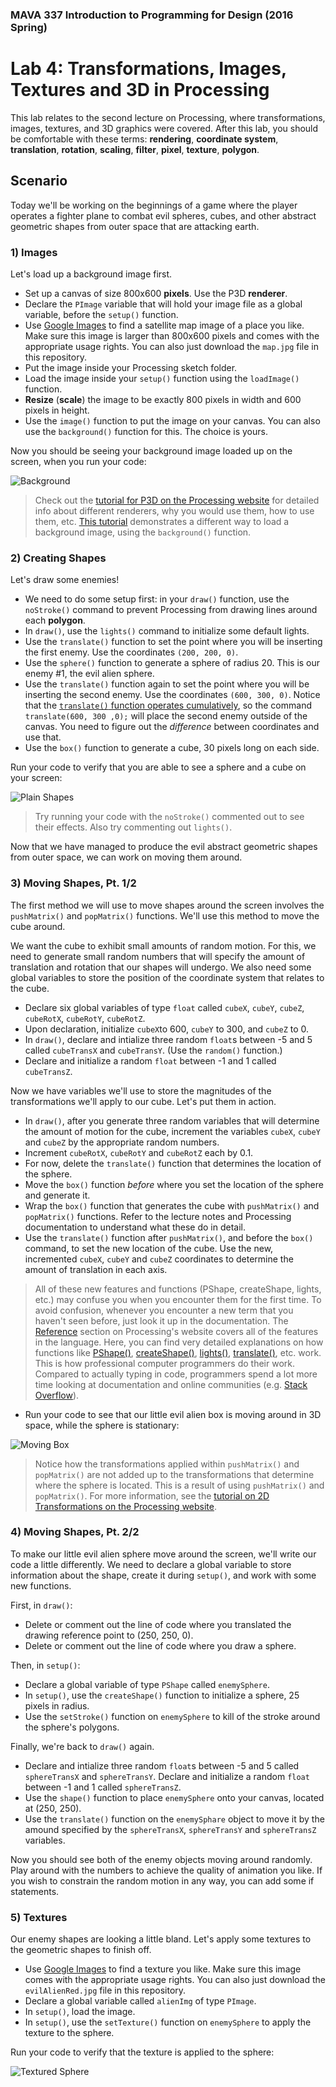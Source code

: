 ### MAVA 337 Introduction to Programming for Design  (2016 Spring)

# Lab 4: Transformations, Images, Textures and 3D in Processing

This lab relates to the second lecture on Processing, where transformations, images, textures, and 3D graphics were covered. After this lab, you should be comfortable with these terms: **rendering**, **coordinate system**, **translation**, **rotation**, **scaling**, **filter**, **pixel**, **texture**, **polygon**.

## Scenario

Today we'll be working on the beginnings of a game where the player operates a fighter plane to combat evil spheres, cubes, and other abstract geometric shapes from outer space that are attacking earth.

### 1) Images

Let's load up a background image first.

- Set up a canvas of size 800x600 **pixels**. Use the P3D **renderer**.
- Declare the `PImage` variable that will hold your image file as a global variable, before the `setup()` function.
- Use [Google Images](https://images.google.com/) to find a satellite map image of a place you like. Make sure this image is larger than 800x600 pixels and comes with the appropriate usage rights. You can also just download the `map.jpg` file in this repository.
- Put the image inside your Processing sketch folder.
- Load the image inside your `setup()` function using the `loadImage()` function.
- **Resize** (**scale**) the image to be exactly 800 pixels in width and 600 pixels in height.
- Use the `image()` function to put the image on your canvas. You can also use the `background()` function for this. The choice is yours.

Now you should be seeing your background image loaded up on the screen, when you run your code:

![Background](Run_Background.png)

> Check out the [tutorial for P3D on the Processing website](https://processing.org/tutorials/p3d/) for detailed info about different renderers, why you would use them, how to use them, etc.
> [This tutorial](https://processing.org/examples/backgroundimage.html) demonstrates a different way to load a background image, using the `background()` function.

### 2) Creating Shapes

Let's draw some enemies!

- We need to do some setup first: in your `draw()` function, use the `noStroke()` command to prevent Processing from drawing lines around each **polygon**.
- In `draw()`, use the `lights()` command to initialize some default lights.
- Use the `translate()` function to set the point where you will be inserting the first enemy. Use the coordinates `(200, 200, 0)`.
- Use the `sphere()` function to generate a sphere of radius 20. This is our enemy #1, the evil alien sphere.
- Use the `translate()` function again to set the point where you will be inserting the second enemy. Use the coordinates `(600, 300, 0)`. Notice that the [`translate()` function operates cumulatively](https://processing.org/reference/translate_.html), so the command `translate(600, 300 ,0);` will place the second enemy outside of the canvas. You need to figure out the *difference* between coordinates and use that.
- Use the `box()` function to generate a cube, 30 pixels long on each side.

Run your code to verify that you are able to see a sphere and a cube on your screen:

![Plain Shapes](Run_PlainShapes.png)

> Try running your code with the `noStroke()` commented out to see their effects. Also try commenting out `lights()`.

Now that we have managed to produce the evil abstract geometric shapes from outer space, we can work on moving them around.

### 3) Moving Shapes, Pt. 1/2

The first method we will use to move shapes around the screen involves the `pushMatrix()` and `popMatrix()` functions. We'll use this method to move the cube around.

We want the cube to exhibit small amounts of random motion. For this, we need to generate small random numbers that will specify the amount of translation and rotation that our shapes will undergo. We also need some global variables to store the position of the coordinate system that relates to the cube.

- Declare six global variables of type `float` called `cubeX`, `cubeY`, `cubeZ`, `cubeRotX`, `cubeRotY`, `cubeRotZ`.
- Upon declaration, initialize `cubeX`to 600, `cubeY` to 300, and `cubeZ` to 0.
- In `draw()`, declare and intialize three random `float`s between -5 and 5 called `cubeTransX` and `cubeTransY`. (Use the `random()` function.)
- Declare and initialize a random `float` between -1 and 1 called `cubeTransZ`.

Now we have variables we'll use to store the magnitudes of the transformations we'll apply to our cube. Let's put them in action.

- In `draw()`, after you generate three random variables that will determine the amount of motion for the cube, increment the variables `cubeX`, `cubeY` and `cubeZ` by the appropriate random numbers.
- Increment `cubeRotX`, `cubeRotY` and `cubeRotZ` each by 0.1.
- For now, delete the `translate()` function that determines the location of the sphere.
- Move the `box()` function *before* where you set the location of the sphere and generate it.
- Wrap the `box()` function that generates the cube with `pushMatrix()` and `popMatrix()` functions. Refer to the lecture notes and Processing documentation to understand what these do in detail.
- Use the `translate()` function after `pushMatrix()`, and before the `box()` command, to set the new location of the cube. Use the new, incremented `cubeX`, `cubeY` and `cubeZ` coordinates to determine the amount of translation in each axis.

> All of these new features and functions (PShape, createShape, lights, etc.) may confuse you when you encounter them for the first time. To avoid confusion, whenever you encounter a new term that you haven't seen before, just look it up in the documentation. The [Reference](https://processing.org/reference/) section on Processing's website covers all of the features in the language. Here, you can find very detailed explanations on how functions like [PShape()](https://processing.org/reference/PShape.html), [createShape()](https://processing.org/reference/createShape_.html), [lights()](https://processing.org/reference/lights_.html), [translate()](https://processing.org/reference/translate_.html), etc. work. This is how professional computer programmers do their work. Compared to actually typing in code, programmers spend a lot more time looking at documentation and online communities (e.g. [Stack Overflow](http://stackoverflow.com/)).

- Run your code to see that our little evil alien box is moving around in 3D space, while the sphere is stationary:

![Moving Box](Run_MovingBox.png)

> Notice how the transformations applied within `pushMatrix()` and `popMatrix()` are not added up to the transformations that determine where the sphere is located. This is a result of using `pushMatrix()` and `popMatrix()`. For more information, see the [tutorial on 2D Transformations on the Processing website](https://www.processing.org/tutorials/transform2d/).

### 4) Moving Shapes, Pt. 2/2

To make our little evil alien sphere move around the screen, we'll write our code a little differently. We need to declare a global variable to store information about the shape, create it during `setup()`, and work with some new functions.

First, in `draw()`:

- Delete or comment out the line of code where you translated the drawing reference point to (250, 250, 0).
- Delete or comment out the line of code where you draw a sphere.

Then, in `setup()`:

- Declare a global variable of type `PShape` called `enemySphere`.
- In `setup()`, use the `createShape()` function to initialize a sphere, 25 pixels in radius.
- Use the `setStroke()` function on `enemySphere` to kill of the stroke around the sphere's polygons.

Finally, we're back to `draw()` again.

- Declare and intialize three random `float`s between -5 and 5 called `sphereTransX` and `sphereTransY`. Declare and initialize a random `float` between -1 and 1 called `sphereTransZ`.
- Use the `shape()` function to place `enemySphere` onto your canvas, located at (250, 250).
- Use the `translate()` function on the `enemySphare` object to move it by the amound specified by the `sphereTransX`, `sphereTransY` and `sphereTransZ` variables.

Now you should see both of the enemy objects moving around randomly. Play around with the numbers to achieve the quality of animation you like. If you wish to constrain the random motion in any way, you can add some if statements.

### 5) Textures

Our enemy shapes are looking a little bland. Let's apply some textures to the geometric shapes to finish off.

- Use [Google Images](https://images.google.com/) to find a texture you like. Make sure this image comes with the appropriate usage rights. You can also just download the `evilAlienRed.jpg` file in this repository.
- Declare a global variable called `alienImg` of type `PImage`.
- In `setup()`, load the image.
- In `setup()`, use the `setTexture()` function on `enemySphere` to apply the texture to the sphere.

Run your code to verify that the texture is applied to the sphere:

![Textured Sphere](Run_TexSphere)